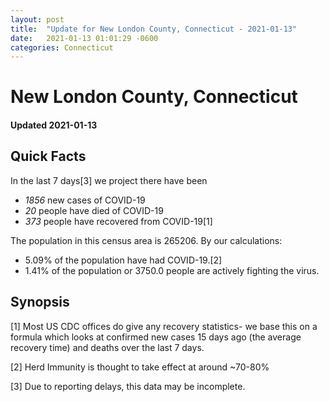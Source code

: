 ```yaml
---
layout: post
title:  "Update for New London County, Connecticut - 2021-01-13"
date:   2021-01-13 01:01:29 -0600
categories: Connecticut
---
```


# New London County, Connecticut
#### Updated 2021-01-13

## Quick Facts

In the last 7 days[3] we project there have been
- *1856* new cases of COVID-19
- *20* people have died of COVID-19
- *373* people have recovered from COVID-19[1]

The population in this census area is 265206. By our calculations:
- 5.09% of the population have had COVID-19.[2]
- 1.41% of the population or 3750.0 people are actively fighting the virus.

## Synopsis




[1] Most US CDC offices do give any recovery statistics- we base this on a formula which looks at confirmed new cases
15 days ago (the average recovery time) and deaths over the last 7 days.

[2] Herd Immunity is thought to take effect at around ~70-80%

[3] Due to reporting delays, this data may be incomplete.
 
    